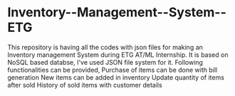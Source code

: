 # Inventory--Management--System--ETG
This repository is having all the codes with json files for making an Inventory management System during ETG AT/ML Internship. It is based on NoSQL based databse, I've used JSON file system for it. Following functionalities can be provided,  Purchase of items can be done with bill generation New items can be added in inventory Update quantity of items after sold History of sold items with customer details
